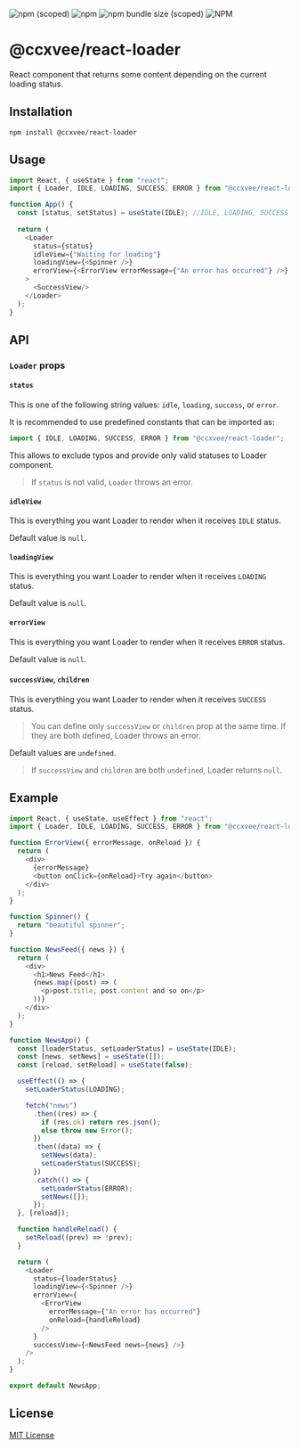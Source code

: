 ![npm (scoped)](https://img.shields.io/npm/v/@ccxvee/react-loader?style=flat-square)
![npm](https://img.shields.io/npm/dt/@ccxvee/react-loader?style=flat-square)
![npm bundle size (scoped)](https://img.shields.io/bundlephobia/min/@ccxvee/react-loader?style=flat-square)
![NPM](https://img.shields.io/npm/l/@ccxvee/react-loader?style=flat-square)

# @ccxvee/react-loader
React component that returns some content depending on the current loading status.

## Installation
```
npm install @ccxvee/react-loader
```

## Usage
```javascript
import React, { useState } from "react";
import { Loader, IDLE, LOADING, SUCCESS, ERROR } from "@ccxvee/react-loader";

function App() {
  const [status, setStatus] = useState(IDLE); //IDLE, LOADING, SUCCESS or ERROR
  
  return (
    <Loader
      status={status}
      idleView={"Waiting for loading"}
      loadingView={<Spinner />}
      errorView={<ErrorView errorMessage={"An error has occurred"} />}
    >
      <SuccessView/>
    </Loader>
  );
}
```
## API

### `Loader` props

#### `status`

This is one of the following string values: `idle`, `loading`, `success`, or `error`.

It is recommended to use predefined constants that can be imported as: 
```javascript 
import { IDLE, LOADING, SUCCESS, ERROR } from "@ccxvee/react-loader";
```
This allows to exclude typos and provide only valid statuses to Loader component.

> If `status` is not valid, `Loader` throws an error.

#### `idleView`

This is everything you want Loader to render when it receives `IDLE` status. 

Default value is `null`.

#### `loadingView`

This is everything you want Loader to render when it receives `LOADING` status.

Default value is `null`.

#### `errorView`

This is everything you want Loader to render when it receives `ERROR` status.

Default value is `null`.

#### `successView`, `children`

This is everything you want Loader to render when it receives `SUCCESS` status.
> You can define only `successView` or `children` prop at the same time. 
> If they are both defined, Loader throws an error.

Default values are `undefined`.
> If `successView` and `children` are both `undefined`, Loader returns `null`.

## Example
```javascript
import React, { useState, useEffect } from "react";
import { Loader, IDLE, LOADING, SUCCESS, ERROR } from "@ccxvee/react-loader";

function ErrorView({ errorMessage, onReload }) {
  return (
    <div>
      {errorMessage}
      <button onClick={onReload}>Try again</button>
    </div>
  );
}

function Spinner() {
  return "beautiful spinner";
}

function NewsFeed({ news }) {
  return (
    <div>
      <h1>News Feed</h1>
      {news.map((post) => (
        <p>post.title, post.content and so on</p>
      ))}
    </div>
  );
}

function NewsApp() {
  const [loaderStatus, setLoaderStatus] = useState(IDLE);
  const [news, setNews] = useState([]);
  const [reload, setReload] = useState(false);

  useEffect(() => {
    setLoaderStatus(LOADING);

    fetch("news")
      .then((res) => {
        if (res.ok) return res.json();
        else throw new Error();
      })
      .then((data) => {
        setNews(data);
        setLoaderStatus(SUCCESS);
      })
      .catch(() => {
        setLoaderStatus(ERROR);
        setNews([]);
      });
  }, [reload]);

  function handleReload() {
    setReload((prev) => !prev);
  }

  return (
    <Loader
      status={loaderStatus}
      loadingView={<Spinner />}
      errorView={
        <ErrorView
          errorMessage={"An error has occurred"}
          onReload={handleReload}
        />
      }
      successView={<NewsFeed news={news} />}
    />
  );
}

export default NewsApp;
```
## License
[MIT License](https://github.com/ccxvee/react-loader/blob/master/LICENSE)
